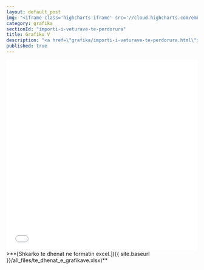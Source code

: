 ```yaml
---
layout: default_post
img: "<iframe class='highcharts-iframe' src='//cloud.highcharts.com/embed/edovuh' style='border: 0; width: 100%; height: 400px'>&nbsp;</iframe>"
category: grafika
sectionId: "importi-i-veturave-te-perdorura"
title: Grafiku V
description: "<a href=\"grafika/importi-i-veturave-te-perdorura.html\">Ky grafikon </a> paraqet vendin e origjinës për veturat e përdorura.<br><br>Burimi: Dogana e Kosovës"
published: true
---
```










<iframe class="highcharts-iframe" src="//cloud.highcharts.com/embed/edovuh" style="border: 0; width: 100%; height: 500px">&nbsp;</iframe>
>**[Shkarko te dhenat ne formatin excel.]({{ site.baseurl }}/all_files/te_dhenat_e_grafikave.xlsx)**
